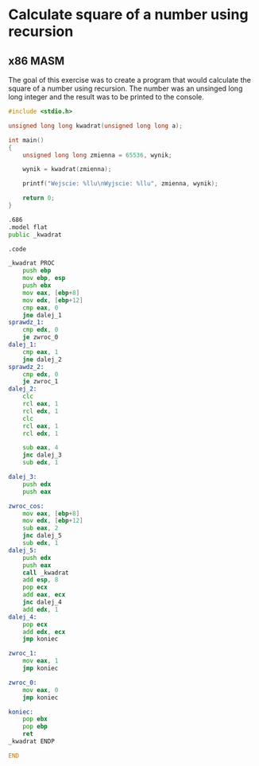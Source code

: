 # Calculate square of a number using recursion
## x86 MASM

The goal of this exercise was to create a program that would calculate the square of a number using recursion. The number was an unsinged long long integer and the result was to be printed to the console.

```c
#include <stdio.h>

unsigned long long kwadrat(unsigned long long a);

int main()
{
	unsigned long long zmienna = 65536, wynik;

	wynik = kwadrat(zmienna);

	printf("Wejscie: %llu\nWyjscie: %llu", zmienna, wynik);

	return 0;
}
```

```asm
.686
.model flat
public _kwadrat

.code

_kwadrat PROC
	push ebp
	mov ebp, esp
	push ebx
	mov eax, [ebp+8]
	mov edx, [ebp+12]
	cmp eax, 0
	jne dalej_1
sprawdz_1:
	cmp edx, 0
	je zwroc_0
dalej_1:
	cmp eax, 1
	jne dalej_2
sprawdz_2:
	cmp edx, 0
	je zwroc_1
dalej_2:
	clc
	rcl eax, 1
	rcl edx, 1
	clc
	rcl eax, 1
	rcl edx, 1

	sub eax, 4
	jnc dalej_3
	sub edx, 1

dalej_3:
	push edx
	push eax

zwroc_cos:
	mov eax, [ebp+8]
	mov edx, [ebp+12]
	sub eax, 2
	jnc dalej_5
	sub edx, 1
dalej_5:
	push edx
	push eax
	call _kwadrat
	add esp, 8
	pop ecx
	add eax, ecx
	jnc dalej_4
	add edx, 1
dalej_4:
	pop ecx
	add edx, ecx 
	jmp koniec

zwroc_1:
	mov eax, 1
	jmp koniec

zwroc_0:
	mov eax, 0
	jmp koniec

koniec:
	pop ebx
	pop ebp
	ret
_kwadrat ENDP

END
```
